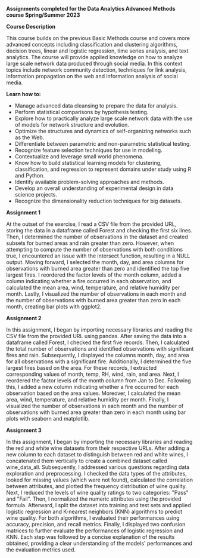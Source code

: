 **Assignments completed for the Data Analytics Advanced Methods course Spring/Summer 2023**

**Course Description**

This course builds on the previous Basic Methods course and covers more advanced concepts including classification and clustering algorithms, decision trees, linear and logistic regression, 
time series analysis, and text analytics. The course will provide applied knowledge on how to analyze large scale network data produced through social media. In this context topics include 
network community detection, techniques for link analysis, information propagation on the web and information analysis of social media.

**Learn how to:**

- Manage advanced data cleansing to prepare the data for analysis.
- Perform statistical comparisons by hypothesis testing.
- Explore how to practically analyze large scale network data with the use of models for network structure and evolution.
- Optimize the structures and dynamics of self-organizing networks such as the Web.
- Differentiate between parametric and non-parametric statistical testing.
- Recognize feature selection techniques for use in modeling.
- Contextualize and leverage small world phenomena.
- Know how to build statistical learning models for clustering, classification, and regression to represent domains under study using R and Python.
- Identify available problem-solving approaches and methods.
- Develop an overall understanding of experimental design in data science projects.
- Recognize the dimensionality reduction techniques for big datasets.

**Assignment 1**

At the outset of the exercise, I read a CSV file from the provided URL, storing the data in a dataframe called Forest and checking the first six lines. 
Then, I determined the number of observations in the dataset and created subsets for burned areas and rain greater than zero. However, when attempting 
to compute the number of observations with both conditions true, I encountered an issue with the intersect function, resulting in a NULL output. 
Moving forward, I selected the month, day, and area columns for observations with burned area greater than zero and identified the top five largest fires. 
I reordered the factor levels of the month column, added a column indicating whether a fire occurred in each observation, and calculated the mean area, wind, 
temperature, and relative humidity per month. Lastly, I visualized the number of observations in each month and the number of observations with burned area 
greater than zero in each month, creating bar plots with ggplot2.

**Assignment 2**

In this assignment, I began by importing necessary libraries and reading the CSV file from the provided URL using pandas. After saving the data into a dataframe 
called Forest, I checked the first five records. Then, I calculated the total number of observations and identified observations with significant fires and rain. 
Subsequently, I displayed the columns month, day, and area for all observations with a significant fire. Additionally, I determined the five largest fires based
on the area. For these records, I extracted corresponding values of month, temp, RH, wind, rain, and area. Next, I reordered the factor levels of the month column 
from Jan to Dec. Following this, I added a new column indicating whether a fire occurred for each observation based on the area values. Moreover, I calculated the 
mean area, wind, temperature, and relative humidity per month. Finally, I visualized the number of observations in each month and the number of observations with 
burned area greater than zero in each month using bar plots with seaborn and matplotlib.

**Assignment 3**

In this assignment, I began by importing the necessary libraries and reading the red and white wine datasets from their respective URLs. 
After adding a new column to each dataset to distinguish between red and white wines, I concatenated them vertically to create a combined dataset called wine_data_all.
Subsequently, I addressed various questions regarding data exploration and preprocessing. I checked the data types of the attributes, looked for missing values (which were not found),
calculated the correlation between attributes, and plotted the frequency distribution of wine quality.
Next, I reduced the levels of wine quality ratings to two categories: "Pass" and "Fail". Then, I normalized the numeric attributes using the provided formula.
Afterward, I split the dataset into training and test sets and applied logistic regression and K-nearest neighbors (KNN) algorithms to predict wine quality. 
For both algorithms, I evaluated their performances using accuracy, precision, and recall metrics.
Finally, I displayed two confusion matrices to further evaluate the performances of logistic regression and KNN. Each step was followed by a concise explanation 
of the results obtained, providing a clear understanding of the models' performances and the evaluation metrics used.
